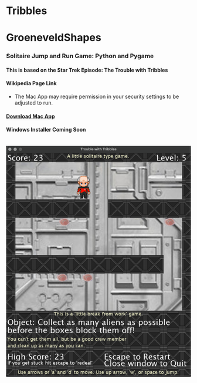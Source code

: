 # Tribbles
# GroeneveldShapes


<h3>
Solitaire Jump and Run Game: Python and Pygame
</h3>

<h4>This is based on the Star Trek Episode: The Trouble with Tribbles</h4>
<h4>
  <a "https://en.wikipedia.org/wiki/The_Trouble_with_Tribbles#:~:text=%22The%20Trouble%20with%20Tribbles%22%20is,broadcast%20on%20December%2029%2C%201967." target="_blank" rel="noopener noreferrer">Wikipedia Page Link</a>
</h4>
  <ul>
    <li>The Mac App may require permission in your security settings to be adjusted to run.</li>
  </ul>
</ul>
<h4><a href="https://drive.google.com/file/d/1LAH3ieJTJEYAdfaQ1N5rlFmjOZdmugHW/view?usp=sharing" target="_blank" rel="noopener noreferrer">Download Mac App</a></h4>
<h4>Windows Installer Coming Soon</h4>
<br>
<img src="https://github.com/groeneveldwoodstock/Tribbles/blob/main/screenshot.png" alt="Screen Shot">
  </body>
